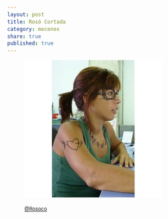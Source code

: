 ```yaml
---
layout: post
title: Rosó Cortada
category: mecenes
share: true
published: true
---
```


<figure class="text-center">
	<img src="/public/img/roso-cortada-mecenes-artinpocket-regular.png" alt="Rosó Cortada - mecenes d'artipocket/regular" title="Rosó Cortada - mecenes d'artipocket/regular">
	<figcaption>
		<p><small><i class="fa fa-twitter"></i> <a href="https://twitter.com/Rosoco" title="Rosó Cortada (Rosoco) a Twitter">@Rosoco</a></small></p>
	</figcaption>
</figure>